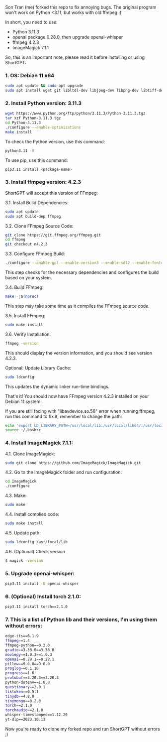 Son Tran (me) forked this repo to fix annoying bugs. The original program won't work on Python <3.11, but works with old ffmpeg :)

In short, you need to use:
- Python 3.11.3
- openai package 0.28.0, then upgrade openai-whisper
- ffmpeg 4.2.3
- ImageMagick 7.1.1
  
So, this is an important note, please read it before installing or using ShortGPT:

### 1. OS: Debian 11 x64
```bash
sudo apt update && sudo apt upgrade 
sudo apt install wget git libltdl-dev libjpeg-dev libpng-dev libtiff-dev libgif-dev libfreetype6-dev liblcms2-dev libxml2-dev wget build-essential libncursesw5-dev libssl-dev libsqlite3-dev tk-dev libgdbm-dev libc6-dev libbz2-dev libffi-dev zlib1g-dev
```

### 2. Install Python version: 3.11.3
```bash
wget https://www.python.org/ftp/python/3.11.3/Python-3.11.3.tgz 
tar xzf Python-3.11.3.tgz 
cd Python-3.11.3 
./configure --enable-optimizations
make install
```

To check the Python version, use this command:
```bash
python3.11 -V
```
To use pip, use this command:
```bash
pip3.11 install <package-name>
```

### 3. Install ffmpeg version: 4.2.3
ShortGPT will accept this version of FFmpeg:

3.1. Install Build Dependencies:

```bash
sudo apt update
sudo apt build-dep ffmpeg
```

3.2. Clone FFmpeg Source Code:

```bash
git clone https://git.ffmpeg.org/ffmpeg.git
cd ffmpeg
git checkout n4.2.3
```

3.3. Configure FFmpeg Build:

```bash
./configure --enable-gpl --enable-version3 --enable-sdl2 --enable-fontconfig --enable-gnutls --enable-iconv --enable-libass --enable-libdav1d --enable-libbluray --enable-libfreetype --enable-libmp3lame --enable-libopencore-amrnb --enable-libopencore-amrwb --enable-libopenjpeg --enable-libopus --enable-libshine --enable-libsnappy --enable-libsoxr --enable-libtheora --enable-libtwolame --enable-libvpx --enable-libwavpack --enable-libwebp --enable-libx264 --enable-libx265 --enable-libxml2 --enable-lzma --enable-zlib --enable-gmp --enable-libvidstab --enable-libvorbis --enable-libvo-amrwbenc --enable-libmysofa --enable-libspeex --enable-libxvid --enable-libaom --enable-libmfx --enable-avisynth --enable-libopenmpt --enable-shared --disable-static
```

This step checks for the necessary dependencies and configures the build based on your system.

3.4. Build FFmpeg:

```bash
make -j$(nproc)
```

This step may take some time as it compiles the FFmpeg source code.

3.5. Install FFmpeg:

```bash
sudo make install
```

3.6. Verify Installation:

```bash
ffmpeg -version
```

This should display the version information, and you should see version 4.2.3.

Optional: Update Library Cache:

```bash
sudo ldconfig
```

This updates the dynamic linker run-time bindings.

That's it! You should now have FFmpeg version 4.2.3 installed on your Debian 11 system.

If you are still facing with "libavdevice.so.58" error when running ffmpeg, run this command to fix it, remember to change the path:
```bash
echo 'export LD_LIBRARY_PATH=/usr/local/lib:/usr/local/lib64/:/usr/local/lib/x86_64-linux-gnu:$LD_LIBRARY_PATH' >> ~/.bashrc
source ~/.bashrc
```

### 4. Install ImageMagick 7.1.1:
4.1. Clone ImageMagick:
```bash
sudo git clone https://github.com/ImageMagick/ImageMagick.git
```
4.2. Go to the ImageMagick folder and run configuration:
```bash
cd ImageMagick
./configure
```
4.3. Make:
```bash
sudo make
```
4.4. Install complied code:
```bash
sudo make install
```
4.5. Update path:
```bash
sudo ldconfig /usr/local/lib
```
4.6. (Optional) Check version
```bash
$ magick -version
```

### 5. Upgrade openai-whisper:
```bash
pip3.11 install -U openai-whisper
```

### 6. (Optional) Install torch 2.1.0:
```bash
pip3.11 install torch==2.1.0
```

### 7. This is a list of Python lib and their versions, I'm using them without errors:
```bash
edge-tts==6.1.9
ffmpeg==1.4
ffmpeg-python==0.2.0
gradio==3.38.0==3.38.0
moviepy==1.0.3==1.0.3
openai==0.28.1==0.28.1
pillow==9.0.0==9.0.0
proglog==0.1.10
progress==1.6
protobuf==3.20.3==3.20.3
python-dotenv==1.0.0
questionary==2.0.1
tiktoken==0.5.1
tinydb==4.8.0
tinymongo==0.2.0
torch==2.1.0
torchaudio==2.1.0
whisper-timestamped==1.12.20
yt-dlp==2023.10.13
```

Now you're ready to clone my forked repo and run ShortGPT without errors ;)
